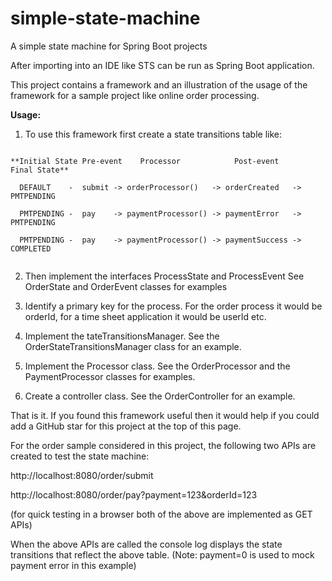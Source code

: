 # simple-state-machine
A simple state machine for Spring Boot projects

After importing into an IDE like STS can be run as Spring Boot application.

This project contains a framework and an illustration of the usage of the framework for a sample project like online order processing.

**Usage:**

1. To use this framework first create a state transitions table like:
 
<code> 
**Initial State Pre-event    Processor            Post-event       Final State** </br>
  DEFAULT    -  submit -> orderProcessor()   -> orderCreated   -> PMTPENDING </br>
  PMTPENDING -  pay    -> paymentProcessor() -> paymentError   -> PMTPENDING </br>
  PMTPENDING -  pay    -> paymentProcessor() -> paymentSuccess -> COMPLETED  </br> 
</code>  

2. Then implement the interfaces ProcessState and ProcessEvent
See OrderState and OrderEvent classes for examples

3. Identify a primary key for the process. For the order process it would be orderId, for a time sheet application it would be userId etc.

4. Implement the tateTransitionsManager. See the OrderStateTransitionsManager class for an example.

5. Implement the Processor class. See the OrderProcessor and the PaymentProcessor classes for examples.

6. Create a controller class. See the OrderController for an example.

That is it. If you found this framework useful then it would help if you could add a GitHub star for this project at the top of this page. 

For the order sample considered in this project, the following two APIs are created to test the state machine:

http://localhost:8080/order/submit

http://localhost:8080/order/pay?payment=123&orderId=123

(for quick testing in a browser both of the above are implemented as GET APIs)

When the above APIs are called the console log displays the state transitions that reflect the above table. (Note: payment=0 is used to mock payment error in this example)
